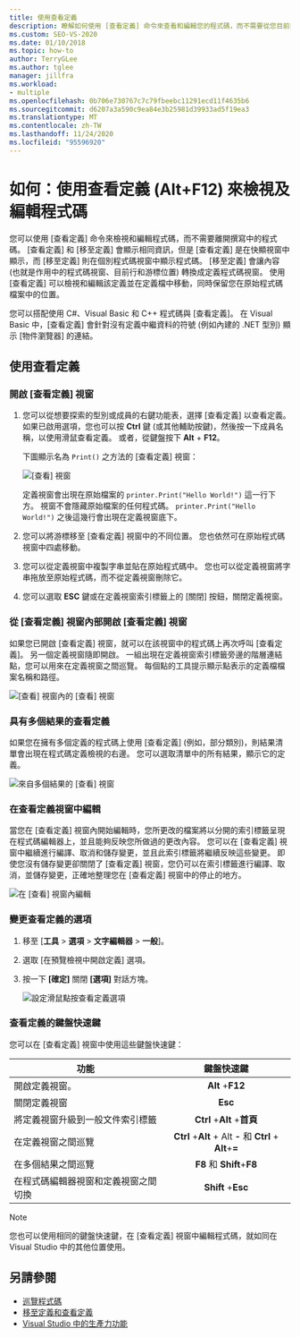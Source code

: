 ```yaml
---
title: 使用查看定義
description: 瞭解如何使用 [查看定義] 命令來查看和編輯您的程式碼，而不需要從您目前撰寫的程式碼切換內容。
ms.custom: SEO-VS-2020
ms.date: 01/10/2018
ms.topic: how-to
author: TerryGLee
ms.author: tglee
manager: jillfra
ms.workload:
- multiple
ms.openlocfilehash: 0b706e730767c7c79fbeebc11291ecd11f4635b6
ms.sourcegitcommit: d6207a3a590c9ea84e3b25981d39933ad5f19ea3
ms.translationtype: MT
ms.contentlocale: zh-TW
ms.lasthandoff: 11/24/2020
ms.locfileid: "95596920"
---
```

# <a name="how-to-view-and-edit-code-by-using-peek-definition-altf12"></a>如何：使用查看定義 (Alt+F12) 來檢視及編輯程式碼

您可以使用 [查看定義] 命令來檢視和編輯程式碼，而不需要離開撰寫中的程式碼。 [查看定義] 和 [移至定義] 會顯示相同資訊，但是 [查看定義] 是在快顯視窗中顯示，而 [移至定義] 則在個別程式碼視窗中顯示程式碼。 [移至定義] 會讓內容 (也就是作用中的程式碼視窗、目前行和游標位置) 轉換成定義程式碼視窗。 使用 [查看定義] 可以檢視和編輯該定義並在定義檔中移動，同時保留您在原始程式碼檔案中的位置。

您可以搭配使用 C#、Visual Basic 和 C++ 程式碼與 [查看定義]。 在 Visual Basic 中，[查看定義] 會針對沒有定義中繼資料的符號 (例如內建的 .NET 型別) 顯示 [物件瀏覽器] 的連結。

## <a name="use-peek-definition"></a>使用查看定義

### <a name="open-a-peek-definition-window"></a>開啟 [查看定義] 視窗

1. 您可以從想要探索的型別或成員的右鍵功能表，選擇 [查看定義] 以查看定義。 如果已啟用選項，您也可以按 **Ctrl** 鍵 (或其他輔助按鍵)，然後按一下成員名稱，以使用滑鼠查看定義。 或者，從鍵盤按下 **Alt** + **F12**。

     下圖顯示名為 `Print()` 之方法的 [查看定義] 視窗：

     ![[查看] 視窗](../ide/media/peekwindow.png)

     定義視窗會出現在原始檔案的 `printer.Print("Hello World!")` 這一行下方。 視窗不會隱藏原始檔案的任何程式碼。 `printer.Print("Hello World!")` 之後這幾行會出現在定義視窗底下。

1. 您可以將游標移至 [查看定義] 視窗中的不同位置。 您也依然可在原始程式碼視窗中四處移動。

1. 您可以從定義視窗中複製字串並貼在原始程式碼中。 您也可以從定義視窗將字串拖放至原始程式碼，而不從定義視窗刪除它。

1. 您可以選取 **ESC** 鍵或在定義視窗索引標籤上的 [關閉] 按鈕，關閉定義視窗。

### <a name="open-a-peek-definition-window-from-within-a-peek-definition-window"></a>從 [查看定義] 視窗內部開啟 [查看定義] 視窗

如果您已開啟 [查看定義] 視窗，就可以在該視窗中的程式碼上再次呼叫 [查看定義]。 另一個定義視窗隨即開啟。 一組出現在定義視窗索引標籤旁邊的階層連結點，您可以用來在定義視窗之間巡覽。 每個點的工具提示顯示點表示的定義檔檔案名稱和路徑。

   ![[查看] 視窗內的 [查看] 視窗](../ide/media/peekwithinpeek.png)

### <a name="peek-definition-with-multiple-results"></a>具有多個結果的查看定義

如果您在擁有多個定義的程式碼上使用 [查看定義] \(例如，部分類別\)，則結果清單會出現在程式碼定義檢視的右邊。 您可以選取清單中的所有結果，顯示它的定義。

   ![來自多個結果的 [查看] 視窗](../ide/media/peekmultiple.png)

### <a name="edit-inside-the-peek-definition-window"></a>在查看定義視窗中編輯

當您在 [查看定義] 視窗內開始編輯時，您所更改的檔案將以分開的索引標籤呈現在程式碼編輯器上，並且能夠反映您所做過的更改內容。 您可以在 [查看定義] 視窗中繼續進行編譯、取消和儲存變更，並且此索引標籤將繼續反映這些變更。 即使您沒有儲存變更卻關閉了 [查看定義] 視窗，您仍可以在索引標籤進行編譯、取消，並儲存變更，正確地整理您在 [查看定義] 視窗中的停止的地方。

   ![在 [查看] 視窗內編輯](../ide/media/peekedit.png)

### <a name="to-change-options-for-peek-definition"></a>變更查看定義的選項

1. 移至 [**工具**  >  **選項**  >  **文字編輯器**  >  **一般**]。

1. 選取 [在預覽檢視中開啟定義] 選項。

1. 按一下 **[確定]** 關閉 **[選項]** 對話方塊。

   ![設定滑鼠點按查看定義選項](../ide/media/editor_options_peek_view.png)

### <a name="keyboard-shortcuts-for-peek-definition"></a>查看定義的鍵盤快速鍵

您可以在 [查看定義] 視窗中使用這些鍵盤快速鍵：

|功能|鍵盤快速鍵|
|-------------------|:-----------------------:|
|開啟定義視窗。|**Alt** +**F12**|
|關閉定義視窗|**Esc**|
|將定義視窗升級到一般文件索引標籤|**Ctrl** +**Alt** +**首頁**|
|在定義視窗之間巡覽|**Ctrl** +**Alt** + Alt **-** 和 **Ctrl** + **Alt**+**=**|
|在多個結果之間巡覽|**F8** 和 **Shift**+**F8**|
|在程式碼編輯器視窗和定義視窗之間切換|**Shift** +**Esc**|

> [!NOTE]
> 您也可以使用相同的鍵盤快速鍵，在 [查看定義] 視窗中編輯程式碼，就如同在 Visual Studio 中的其他位置使用。

## <a name="see-also"></a>另請參閱

- [巡覽程式碼](../ide/navigating-code.md)
- [移至定義和查看定義](../ide/go-to-and-peek-definition.md)
- [Visual Studio 中的生產力功能](../ide/productivity-features.md)
